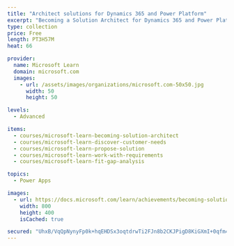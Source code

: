 ```yaml
---
title: "Architect solutions for Dynamics 365 and Power Platform"
excerpt: "Becoming a Solution Architect for Dynamics 365 and Power Platform."
type: collection
price: Free
length: PT3H57M
heat: 66

provider:
  name: Microsoft Learn
  domain: microsoft.com
  images:
    - url: /assets/images/organizations/microsoft.com-50x50.jpg
      width: 50
      height: 50

levels:
  - Advanced

items:
  - courses/microsoft-learn-becoming-solution-architect
  - courses/microsoft-learn-discover-customer-needs
  - courses/microsoft-learn-propose-solution
  - courses/microsoft-learn-work-with-requirements
  - courses/microsoft-learn-fit-gap-analysis

topics:
  - Power Apps

images:
  - url: https://docs.microsoft.com/learn/achievements/becoming-solution-architect-social.png
    width: 800
    height: 400
    isCached: true

secured: "UhxB/VqQpNynyFp0k+hqEHDSx3oqtdrwTi2FJn8b2CKJPigD8KiGXmI+0qfm4TK3PHu6OpKQd0rPaM+oONCSazTTtyfV8K76UShuCl53UzS1hkqHEc/6sT0itiV+H9NhBkB8nonjMUUd/qbjOUhL5/yB58YwUIs4IS/Mc+nDyCRSy6PUJYdisRzW4YhcsxEvZvVH9uk+K3k6T9HNfvxfQ0LwmI6Xu9ZFfR2ibW4P/H/9SAcT9DXTAAZwb9Eud9VyHVfoawtczaOpZpXkr6aeR7cUuMPLzlzFaKSe1OGd/ACKUJyEH3o6TaebY/dZ3dpLHiXd5kbxfmxDP017kOL9GzqH4mWvuccD+pNKmJViQb4=;3uWLGQK3sx4dX2ZuP3l5Zw=="
---
```


